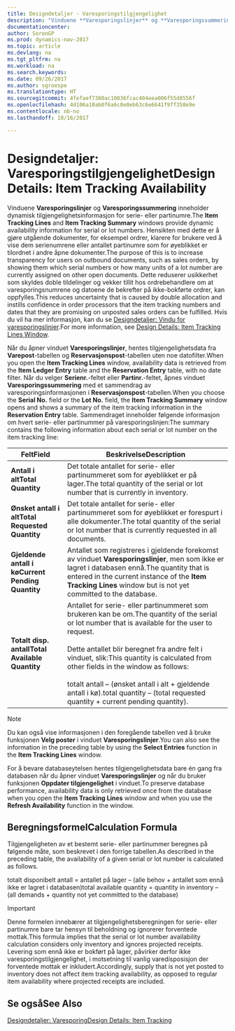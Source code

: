 ```yaml
---
title: Designdetaljer - Varesporingstilgjengelighet
description: "Vinduene **Varesporingslinjer** og **Varesporingssummering** inneholder dynamisk tilgjengelighetsinformasjon for serie- eller partinumre. Hensikten med dette er å gjøre utgående dokumenter, for eksempel ordrer, klarere for brukere ved å vise dem serienumrene eller antallet partinumre som for øyeblikket er tilordnet i andre åpne dokumenter. Dette reduserer usikkerhet som skyldes doble tildelinger og vekker tillit hos ordrebehandlere om at varesporingsnumrene og datoene de bekrefter på ikke-bokførte ordrer, kan oppfylles."
documentationcenter: 
author: SorenGP
ms.prod: dynamics-nav-2017
ms.topic: article
ms.devlang: na
ms.tgt_pltfrm: na
ms.workload: na
ms.search.keywords: 
ms.date: 09/26/2017
ms.author: sgroespe
ms.translationtype: HT
ms.sourcegitcommit: 4fefaef7380ac10836fcac404eea006f55d8556f
ms.openlocfilehash: 4d106a10ab0f6a6c0e0eb63c6e6641f9ff358e9e
ms.contentlocale: nb-no
ms.lasthandoff: 10/16/2017

---
```

# <a name="design-details-item-tracking-availability"></a><span data-ttu-id="bcc4c-105">Designdetaljer: Varesporingstilgjengelighet</span><span class="sxs-lookup"><span data-stu-id="bcc4c-105">Design Details: Item Tracking Availability</span></span>
<span data-ttu-id="bcc4c-106">Vinduene **Varesporingslinjer** og **Varesporingssummering** inneholder dynamisk tilgjengelighetsinformasjon for serie- eller partinumre.</span><span class="sxs-lookup"><span data-stu-id="bcc4c-106">The **Item Tracking Lines** and **Item Tracking Summary** windows provide dynamic availability information for serial or lot numbers.</span></span> <span data-ttu-id="bcc4c-107">Hensikten med dette er å gjøre utgående dokumenter, for eksempel ordrer, klarere for brukere ved å vise dem serienumrene eller antallet partinumre som for øyeblikket er tilordnet i andre åpne dokumenter.</span><span class="sxs-lookup"><span data-stu-id="bcc4c-107">The purpose of this is to increase transparency for users on outbound documents, such as sales orders, by showing them which serial numbers or how many units of a lot number are currently assigned on other open documents.</span></span> <span data-ttu-id="bcc4c-108">Dette reduserer usikkerhet som skyldes doble tildelinger og vekker tillit hos ordrebehandlere om at varesporingsnumrene og datoene de bekrefter på ikke-bokførte ordrer, kan oppfylles.</span><span class="sxs-lookup"><span data-stu-id="bcc4c-108">This reduces uncertainty that is caused by double allocation and instills confidence in order processors that the item tracking numbers and dates that they are promising on unposted sales orders can be fulfilled.</span></span> <span data-ttu-id="bcc4c-109">Hvis du vil ha mer informasjon, kan du se [Designdetaljer: Vindu for varesporingslinjer](design-details-item-tracking-lines-window.md).</span><span class="sxs-lookup"><span data-stu-id="bcc4c-109">For more information, see [Design Details: Item Tracking Lines Window](design-details-item-tracking-lines-window.md).</span></span>  

 <span data-ttu-id="bcc4c-110">Når du åpner vinduet **Varesporingslinjer**, hentes tilgjengelighetsdata fra **Varepost**-tabellen og **Reservasjonspost**-tabellen uten noe datofilter.</span><span class="sxs-lookup"><span data-stu-id="bcc4c-110">When you open the **Item Tracking Lines** window, availability data is retrieved from the **Item Ledger Entry** table and the **Reservation Entry** table, with no date filter.</span></span> <span data-ttu-id="bcc4c-111">Når du velger **Serienr.**-feltet eller **Partinr.**-feltet, åpnes vinduet **Varesporingssummering** med et sammendrag av varesporingsinformasjonen i **Reservasjonspost**-tabellen.</span><span class="sxs-lookup"><span data-stu-id="bcc4c-111">When you choose the **Serial No.** field or the **Lot No.** field, the **Item Tracking Summary** window opens and shows a summary of the item tracking information in the **Reservation Entry** table.</span></span> <span data-ttu-id="bcc4c-112">Sammendraget inneholder følgende informasjon om hvert serie- eller partinummer på varesporingslinjen:</span><span class="sxs-lookup"><span data-stu-id="bcc4c-112">The summary contains the following information about each serial or lot number on the item tracking line:</span></span>  

|<span data-ttu-id="bcc4c-113">Felt</span><span class="sxs-lookup"><span data-stu-id="bcc4c-113">Field</span></span>|<span data-ttu-id="bcc4c-114">Beskrivelse</span><span class="sxs-lookup"><span data-stu-id="bcc4c-114">Description</span></span>|  
|---------------------------------|---------------------------------------|  
|<span data-ttu-id="bcc4c-115">**Antall i alt**</span><span class="sxs-lookup"><span data-stu-id="bcc4c-115">**Total Quantity**</span></span>|<span data-ttu-id="bcc4c-116">Det totale antallet for serie- eller partinummeret som for øyeblikket er på lager.</span><span class="sxs-lookup"><span data-stu-id="bcc4c-116">The total quantity of the serial or lot number that is currently in inventory.</span></span>|  
|<span data-ttu-id="bcc4c-117">**Ønsket antall i alt**</span><span class="sxs-lookup"><span data-stu-id="bcc4c-117">**Total Requested Quantity**</span></span>|<span data-ttu-id="bcc4c-118">Det totale antallet for serie- eller partinummeret som for øyeblikket er forespurt i alle dokumenter.</span><span class="sxs-lookup"><span data-stu-id="bcc4c-118">The total quantity of the serial or lot number that is currently requested in all documents.</span></span>|  
|<span data-ttu-id="bcc4c-119">**Gjeldende antall i kø**</span><span class="sxs-lookup"><span data-stu-id="bcc4c-119">**Current Pending Quantity**</span></span>|<span data-ttu-id="bcc4c-120">Antallet som registreres i gjeldende forekomst av vinduet **Varesporingslinjer**, men som ikke er lagret i databasen ennå.</span><span class="sxs-lookup"><span data-stu-id="bcc4c-120">The quantity that is entered in the current instance of the **Item Tracking Lines** window but is not yet committed to the database.</span></span>|  
|<span data-ttu-id="bcc4c-121">**Totalt disp. antall**</span><span class="sxs-lookup"><span data-stu-id="bcc4c-121">**Total Available Quantity**</span></span>|<span data-ttu-id="bcc4c-122">Antallet for serie- eller partinummeret som brukeren kan be om.</span><span class="sxs-lookup"><span data-stu-id="bcc4c-122">The quantity of the serial or lot number that is available for the user to request.</span></span><br /><br /> <span data-ttu-id="bcc4c-123">Dette antallet blir beregnet fra andre felt i vinduet, slik:</span><span class="sxs-lookup"><span data-stu-id="bcc4c-123">This quantity is calculated from other fields in the window as follows:</span></span><br /><br /> <span data-ttu-id="bcc4c-124">totalt antall – (ønsket antall i alt + gjeldende antall i kø).</span><span class="sxs-lookup"><span data-stu-id="bcc4c-124">total quantity – (total requested quantity + current pending quantity).</span></span>|  

> [!NOTE]  
>  <span data-ttu-id="bcc4c-125">Du kan også vise informasjonen i den foregående tabellen ved å bruke funksjonen **Velg poster** i vinduet **Varesporingslinjer**.</span><span class="sxs-lookup"><span data-stu-id="bcc4c-125">You can also see the information in the preceding table by using the **Select Entries** function in the **Item Tracking Lines** window.</span></span>  

 <span data-ttu-id="bcc4c-126">For å bevare databaseytelsen hentes tilgjengelighetsdata bare én gang fra databasen når du åpner vinduet **Varesporingslinjer** og når du bruker funksjonen **Oppdater tilgjengelighet** i vinduet.</span><span class="sxs-lookup"><span data-stu-id="bcc4c-126">To preserve database performance, availability data is only retrieved once from the database when you open the **Item Tracking Lines** window and when you use the **Refresh Availability** function in the window.</span></span>  

## <a name="calculation-formula"></a><span data-ttu-id="bcc4c-127">Beregningsformel</span><span class="sxs-lookup"><span data-stu-id="bcc4c-127">Calculation Formula</span></span>  
 <span data-ttu-id="bcc4c-128">Tilgjengeligheten av et bestemt serie- eller partinummer beregnes på følgende måte, som beskrevet i den forrige tabellen.</span><span class="sxs-lookup"><span data-stu-id="bcc4c-128">As described in the preceding table, the availability of a given serial or lot number is calculated as follows.</span></span>  

 <span data-ttu-id="bcc4c-129">totalt disponibelt antall = antallet på lager – (alle behov + antallet som ennå ikke er lagret i databasen)</span><span class="sxs-lookup"><span data-stu-id="bcc4c-129">total available quantity = quantity in inventory – (all demands + quantity not yet committed to the database)</span></span>  

> [!IMPORTANT]  
>  <span data-ttu-id="bcc4c-130">Denne formelen innebærer at tilgjengelighetsberegningen for serie- eller partinumre bare tar hensyn til beholdning og ignorerer forventede mottak.</span><span class="sxs-lookup"><span data-stu-id="bcc4c-130">This formula implies that the serial or lot number availability calculation considers only inventory and ignores projected receipts.</span></span> <span data-ttu-id="bcc4c-131">Levering som ennå ikke er bokført på lager, påvirker derfor ikke varesporingstilgjengelighet, i motsetning til vanlig varedisposisjon der forventede mottak er inkludert.</span><span class="sxs-lookup"><span data-stu-id="bcc4c-131">Accordingly, supply that is not yet posted to inventory does not affect item tracking availability, as opposed to regular item availability where projected receipts are included.</span></span>  

## <a name="see-also"></a><span data-ttu-id="bcc4c-132">Se også</span><span class="sxs-lookup"><span data-stu-id="bcc4c-132">See Also</span></span>  
 [<span data-ttu-id="bcc4c-133">Designdetaljer: Varesporing</span><span class="sxs-lookup"><span data-stu-id="bcc4c-133">Design Details: Item Tracking</span></span>](design-details-item-tracking.md)


